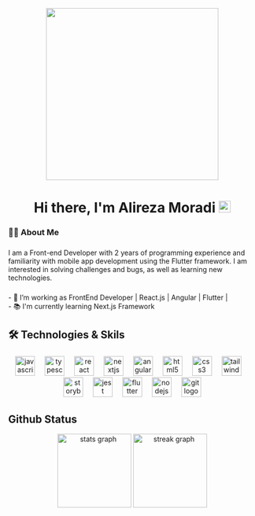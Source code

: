<div align="center">
  <img height="350" src="https://github.com/mayankchaudhary26/Cool-Readme-ideas/blob/master/data/octocat/spidertocat.png?raw=true"  />
</div>

###

<div>
<h1 align="center">Hi there, I'm Alireza Moradi <img height="24" width="24" src="https://raw.githubusercontent.com/Tarikul-Islam-Anik/Animated-Fluent-Emojis/master/Emojis/Hand%20gestures/Folded%20Hands%20Light%20Skin%20Tone.png"></h1>

###

<h3 align="left">👩‍💻 About Me</h3>

###

<p align="left">I am a Front-end Developer with 2 years of programming experience and familiarity with mobile app development using the Flutter framework. I am interested in solving challenges and bugs, as well as learning new technologies.</p>

###

<p align="left">- 🔭 I’m working as FrontEnd Developer | React.js | Angular | Flutter |<br>- 📚 I'm currently learning Next.js Framework</p>
</div>

###

<h2 align="left">🛠 Technologies & Skils</h2>

###

<div align="center">
  <img src="https://cdn.jsdelivr.net/gh/devicons/devicon/icons/javascript/javascript-original.svg" height="40" width="40" alt="javascript logo"  />
  <img width="12" />
  <img src="https://cdn.jsdelivr.net/gh/devicons/devicon/icons/typescript/typescript-original.svg" height="40" width="40" alt="typescript logo"  />
  <img width="12" />
  <img src="https://cdn.jsdelivr.net/gh/devicons/devicon/icons/react/react-original.svg" height="40" width="40" alt="react logo"  />
  <img width="12" />
  <img src="https://cdn.jsdelivr.net/gh/devicons/devicon/icons/nextjs/nextjs-original.svg" height="40" width="40" alt="nextjs logo"  />
  <img width="12" />
  <img src="https://cdn.jsdelivr.net/gh/devicons/devicon/icons/angularjs/angularjs-original.svg" height="40" width="40" alt="angularjs logo"  />
  <img width="12" />
  <img src="https://cdn.jsdelivr.net/gh/devicons/devicon/icons/html5/html5-original.svg" height="40" width="40" alt="html5 logo"  />
  <img width="12" />
  <img src="https://cdn.jsdelivr.net/gh/devicons/devicon/icons/css3/css3-original.svg" height="40" width="40" alt="css3 logo"  />
  <img width="12" />
  <img src="https://cdn.jsdelivr.net/gh/devicons/devicon/icons/tailwindcss/tailwindcss-original-wordmark.svg" height="40" width="40" alt="tailwindcss logo"  />
  <img width="12" />
  <img src="https://cdn.jsdelivr.net/gh/devicons/devicon/icons/storybook/storybook-original.svg" height="40" width="40" alt="storybook logo"  />
  <img width="12" />
  <img src="https://cdn.jsdelivr.net/gh/devicons/devicon/icons/jest/jest-plain.svg" height="40" width="40" alt="jest logo"  />
  <img width="12" />
  <img src="https://cdn.jsdelivr.net/gh/devicons/devicon/icons/flutter/flutter-original.svg" height="40" width="40" alt="flutter logo"  />
  <img width="12" />
  <img src="https://cdn.jsdelivr.net/gh/devicons/devicon/icons/nodejs/nodejs-original.svg" height="40" width="40" alt="nodejs logo"  />
  <img width="12" />
  <img src="https://cdn.jsdelivr.net/gh/devicons/devicon/icons/git/git-original.svg" height="40" width="40" alt="git logo"  />
</div>

## Github Status
<div align="center">
  <img src="https://github-readme-stats.vercel.app/api?username=Alirezawmoradi&hide_title=false&hide_rank=false&show_icons=true&include_all_commits=true&count_private=true&theme=algolia&locale=en&hide_border=false&order=1" height="150" alt="stats graph"  />
  <img src="https://streak-stats.demolab.com?user=Alirezawmoradi&locale=en&mode=daily&theme=algolia&hide_border=false&border_radius=5&order=3" height="150" alt="streak graph"  />
</div>

###

